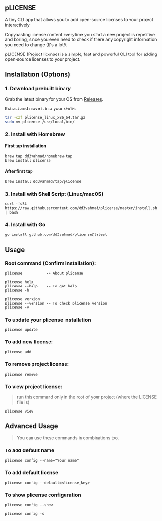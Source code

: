 ## pLICENSE

A tiny CLI app that allows you to add open-source licenses to your project interactively

Copypasting license content everytime you start a new project is repetitive and boring, since you
even need to check if there any copyright information you need to change (It's a lot!).

pLICENSE (Project license) is a simple, fast and powerful CLI tool for adding open-source licenses to your project.

## Installation (Options)

### 1. Download prebuilt binary
Grab the latest binary for your OS from [Releases](https://github.com/dd3vahmad/plicense/releases).

Extract and move it into your `$PATH`:
```bash
tar -xzf plicense_linux_x86_64.tar.gz
sudo mv plicense /usr/local/bin/
```

### 2. Install with Homebrew
#### First tap installation
```
brew tap dd3vahmad/homebrew-tap
brew install plicense
```

#### After first tap
```
brew install dd3vahmad/tap/plicense
```

### 3. Install with Shell Script (Linux/macOS)
```
curl -fsSL https://raw.githubusercontent.com/dd3vahmad/plicense/master/install.sh | bash
```

### 4. Install with Go
```
go install github.com/dd3vahmad/plicense@latest
```

## Usage
### Root command (Confirm installation):
```
plicense           -> About plicense

plicense help
plicense --help    -> To get help
plicense -h

plicense version
plicense --version -> To check plicense version
plicense -v
```
### To update your plicense installation
```
plicense update
```
### To add new license:
```
plicense add
```
### To remove project license:
```
plicense remove
```
### To view project license:
> run this command only in the root of your project (where the LICENSE file is)
```
plicense view
```

## Advanced Usage
> You can use these commands in combinations too.

### To add default name
```
plicense config --name="Your name"
```
### To add default license
```
plicense config --default=<license_key>
```
### To show plicense configuration
```
plicense config --show

plicense config -s
```


